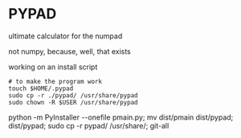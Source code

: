 
# PYPAD #

ultimate calculator for the numpad

not numpy, because, well, that exists

working on an install script

```
# to make the program work
touch $HOME/.pypad
sudo cp -r ./pypad/ /usr/share/pypad
sudo chown -R $USER /usr/share/pypad
```

python -m PyInstaller --onefile pmain.py; mv dist/pmain dist/pypad; dist/pypad; sudo cp -r pypad/ /usr/share/; git-all

